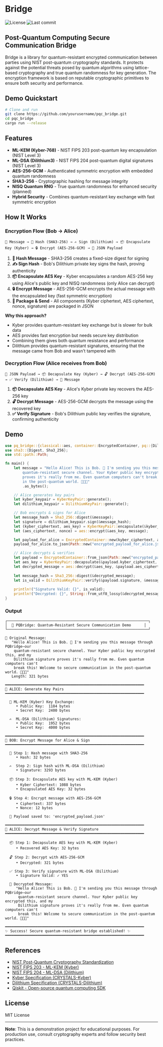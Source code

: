 # Bridge

![License](https://img.shields.io/github/license/olekssy/pq_bridge)
![Last commit](https://img.shields.io/github/last-commit/olekssy/pq_bridge)

## Post-Quantum Computing Secure Communication Bridge

Bridge is a library for quantum-resistant encrypted communication between parties using NIST post-quantum cryptography standards.
It protects against the potential threats posed by quantum algorithms using lattice-based cryptography and true quantum randomness for key generation.
The encryption framework is based on reputable cryptographic primitives to ensure both security and performance.

## Demo Quickstart

```bash
# Clone and run
git clone https://github.com/yourusername/pqc_bridge.git
cd pqc_bridge
cargo run --release
```

## Features

- **ML-KEM (Kyber-768)** - NIST FIPS 203 post-quantum key encapsulation (NIST Level 3)
- **ML-DSA (Dilithium3)** - NIST FIPS 204 post-quantum digital signatures (NIST Level 3)
- **AES-256-GCM** - Authenticated symmetric encryption with embedded quantum randomness
- **SHA3-256** - Cryptographic hashing for message integrity
- **NISQ Quantum RNG** - True quantum randomness for enhanced security (planned)
- **Hybrid Security** - Combines quantum-resistant key exchange with fast symmetric encryption

## How It Works

### Encryption Flow (Bob → Alice)

```
📝 Message → 🔗 Hash (SHA3-256) → ✍️ Sign (Dilithium) → 📦 Encapsulate Key (Kyber) → 🔒 Encrypt (AES-256-GCM) → 💾 JSON Payload
```

1. **🔗 Hash Message** - SHA3-256 creates a fixed-size digest for signing
2. **✍️ Sign Hash** - Bob's Dilithium private key signs the hash, proving authenticity
3. **📦 Encapsulate AES Key** - Kyber encapsulates a random AES-256 key using Alice's public key and NISQ randomness (only Alice can decrypt)
4. **🔒 Encrypt Message** - AES-256-GCM encrypts the actual message with the encapsulated key (fast symmetric encryption)
5. **💾 Package & Send** - All components (Kyber ciphertext, AES ciphertext, nonce, signature) are packaged in JSON

**Why this approach?**
- Kyber provides quantum-resistant key exchange but is slower for bulk data
- AES provides fast encryption but needs secure key distribution
- Combining them gives both quantum resistance and performance
- Dilithium provides quantum-resistant signatures, ensuring that the message came from Bob and wasn't tampered with

### Decryption Flow (Alice receives from Bob)

```
💾 JSON Payload → 📦 Decapsulate Key (Kyber) → 🔓 Decrypt (AES-256-GCM) → ✅ Verify (Dilithium) → 📝 Message
```

1. **📦 Decapsulate AES Key** - Alice's Kyber private key recovers the AES-256 key
2. **🔓 Decrypt Message** - AES-256-GCM decrypts the message using the recovered key
3. **✅ Verify Signature** - Bob's Dilithium public key verifies the signature, confirming authenticity

## Demo

```rust
use pq_bridge::{classical::aes, container::EncryptedContainer, pq::{DilithiumKeyPair, KyberKeyPair}};
use sha3::{Digest, Sha3_256};
use std::path::Path;

fn main() {
    let message = "Hello Alice! This is Bob. 👋 I'm sending you this message through PQBridge—our \
        quantum-resistant secure channel. Your Kyber public key encrypted this, and my Dilithium signature \
        proves it's really from me. Even quantum computers can't break this! Welcome to secure communication \
        in the post-quantum world. 🌉🔐✨"
        .as_bytes();

    // Alice generates key pairs
    let kyber_keypair = KyberKeyPair::generate();
    let dilithium_keypair = DilithiumKeyPair::generate();

    // Bob encrypts & signs for Alice
    let message_hash = Sha3_256::digest(&message);
    let signature = dilithium_keypair.sign(&message_hash);
    let (kyber_ciphertext, aes_key) = KyberKeyPair::encapsulate(&kyber_keypair.public_key);
    let (aes_ciphertext, nonce) = aes::encrypt(&aes_key, message);

    let payload_for_alice = EncryptedContainer::new(kyber_ciphertext, aes_ciphertext, nonce, signature);
    payload_for_alice.to_json(Path::new("encrypted_payload_for_alice.json"));

    // Alice decrypts & verifies
    let payload = EncryptedContainer::from_json(Path::new("encrypted_payload_for_alice.json"));
    let aes_key = KyberKeyPair::decapsulate(&payload.kyber_ciphertext, kyber_keypair.expose_secret());
    let decrypted_message = aes::decrypt(&aes_key, &payload.aes_ciphertext, &payload.nonce);
    
    let message_hash = Sha3_256::digest(&decrypted_message);
    let is_valid = DilithiumKeyPair::verify(&payload.signature, &message_hash, &dilithium_keypair.public_key);
    
    println!("Signature Valid: {}", is_valid);
    println!("Decrypted: {}", String::from_utf8_lossy(&decrypted_message));
}
```

### Output

```
┌─────────────────────────────────────────────────────────────────┐
│  🌉 PQBridge: Quantum-Resistant Secure Communication Demo      │
└─────────────────────────────────────────────────────────────────┘

📝 Original Message:
   "Hello Alice! This is Bob. 👋 I'm sending you this message through PQBridge—our 
    quantum-resistant secure channel. Your Kyber public key encrypted this, and my 
    Dilithium signature proves it's really from me. Even quantum computers can't 
    break this! Welcome to secure communication in the post-quantum world. 🌉🔐✨"
   Length: 321 bytes

━━━━━━━━━━━━━━━━━━━━━━━━━━━━━━━━━━━━━━━━━━━━━━━━━━━━━━━━━━━━━━━━
👩 ALICE: Generate Key Pairs
━━━━━━━━━━━━━━━━━━━━━━━━━━━━━━━━━━━━━━━━━━━━━━━━━━━━━━━━━━━━━━━━

  🔑 ML-KEM (Kyber) Key Exchange:
     • Public Key:  1184 bytes
     • Secret Key:  2400 bytes

  ✍️  ML-DSA (Dilithium) Signatures:
     • Public Key:  1952 bytes
     • Secret Key:  4000 bytes

━━━━━━━━━━━━━━━━━━━━━━━━━━━━━━━━━━━━━━━━━━━━━━━━━━━━━━━━━━━━━━━━
👨 BOB: Encrypt Message for Alice & Sign
━━━━━━━━━━━━━━━━━━━━━━━━━━━━━━━━━━━━━━━━━━━━━━━━━━━━━━━━━━━━━━━━

  🔗 Step 1: Hash message with SHA3-256
     • Hash: 32 bytes

  ✍️  Step 2: Sign hash with ML-DSA (Dilithium)
     • Signature: 3293 bytes

  📦 Step 3: Encapsulate AES key with ML-KEM (Kyber)
     • Kyber Ciphertext: 1088 bytes
     • Encapsulated AES Key: 32 bytes

  🔒 Step 4: Encrypt message with AES-256-GCM
     • Ciphertext: 337 bytes
     • Nonce: 12 bytes

  💾 Payload saved to: 'encrypted_payload.json'

━━━━━━━━━━━━━━━━━━━━━━━━━━━━━━━━━━━━━━━━━━━━━━━━━━━━━━━━━━━━━━━━
👩 ALICE: Decrypt Message & Verify Signature
━━━━━━━━━━━━━━━━━━━━━━━━━━━━━━━━━━━━━━━━━━━━━━━━━━━━━━━━━━━━━━━━

  📦 Step 1: Decapsulate AES key with ML-KEM (Kyber)
     • Recovered AES Key: 32 bytes

  🔓 Step 2: Decrypt with AES-256-GCM
     • Decrypted: 321 bytes

  ✅ Step 3: Verify signature with ML-DSA (Dilithium)
     • Signature Valid: ✓ YES

  📝 Decrypted Message:
     "Hello Alice! This is Bob. 👋 I'm sending you this message through PQBridge—our 
      quantum-resistant secure channel. Your Kyber public key encrypted this, and my 
      Dilithium signature proves it's really from me. Even quantum computers can't 
      break this! Welcome to secure communication in the post-quantum world. 🌉🔐✨"

━━━━━━━━━━━━━━━━━━━━━━━━━━━━━━━━━━━━━━━━━━━━━━━━━━━━━━━━━━━━━━━━
✨ Success! Secure quantum-resistant bridge established! ✨
━━━━━━━━━━━━━━━━━━━━━━━━━━━━━━━━━━━━━━━━━━━━━━━━━━━━━━━━━━━━━━━━
```

## References

- [NIST Post-Quantum Cryptography Standardization](https://csrc.nist.gov/projects/post-quantum-cryptography)
- [NIST FIPS 203 - ML-KEM (Kyber)](https://csrc.nist.gov/publications/detail/fips/203/final)
- [NIST FIPS 204 - ML-DSA (Dilithium)](https://csrc.nist.gov/publications/detail/fips/204/final)
- [Kyber Specification (CRYSTALS-Kyber)](https://pq-crystals.org/kyber/)
- [Dilithium Specification (CRYSTALS-Dilithium)](https://pq-crystals.org/dilithium/)
- [Qiskit - Open-source quantum computing SDK](https://qiskit.org/)

## License

MIT License

---

**Note**: This is a demonstration project for educational purposes. For production use, consult cryptography experts and follow security best practices.